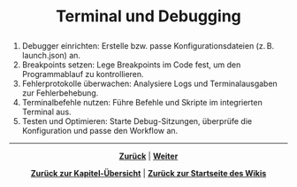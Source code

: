 # <p align="center">Terminal und Debugging</p>

1. Debugger einrichten: Erstelle bzw. passe Konfigurationsdateien (z. B. launch.json) an.
2. Breakpoints setzen: Lege Breakpoints im Code fest, um den Programmablauf zu kontrollieren.
3. Fehlerprotokolle überwachen: Analysiere Logs und Terminalausgaben zur Fehlerbehebung.
4. Terminalbefehle nutzen: Führe Befehle und Skripte im integrierten Terminal aus.
5. Testen und Optimieren: Starte Debug-Sitzungen, überprüfe die Konfiguration und passe den Workflow an.

---

<p align="center">
<a href="/docs/04-tools/02-vscode/04-editor/README.md"><strong>Zurück</strong></a> | 
<a href="/docs/04-tools/03-intellij/README.md"><strong>Weiter</strong></a>
</p>

<p align="center">
<a href="/docs/04-tools/02-vscode/README.md/#dieses-thema-beinhaltet-folgende-kapitel"><strong>Zurück zur Kapitel-Übersicht</strong></a> | <a href="/docs/00-willkommen/README.md"><strong>Zurück zur Startseite des Wikis</strong></a>
</p>